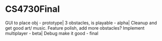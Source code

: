 # CS4730Final
GUI to place obj - prototype|
3 obstacles, is playable - alpha|
Cleanup and get good art/ music. Feature polish, add more obstacles? Implement multiplayer - beta|
Debug make it good - final
